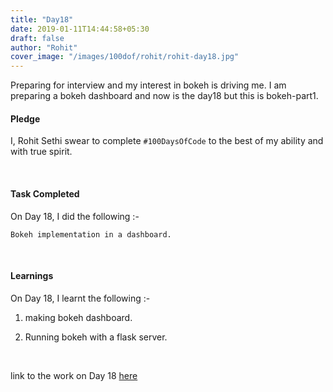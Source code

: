 ```yaml
---
title: "Day18"
date: 2019-01-11T14:44:58+05:30
draft: false
author: "Rohit"
cover_image: "/images/100dof/rohit/rohit-day18.jpg"
---
```

Preparing for interview and my interest in bokeh is driving me. I am preparing a bokeh dashboard and now is the day18 but this is bokeh-part1.
<!--more-->
#### Pledge
I, Rohit Sethi swear to complete `#100DaysOfCode` to the best of my ability and with true spirit.

<br>

#### Task Completed
On Day 18, I did the following :-

```
Bokeh implementation in a dashboard.
```
<br>

#### Learnings
On Day 18, I learnt the following :-

1. making bokeh dashboard.

2. Running bokeh with a flask server.

<br/>

link to the work on Day 18 [here](https://github.com/rohit3463/-100DaysOfCode/tree/master/Day17-20/bokeh_app) 

